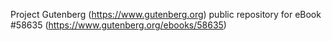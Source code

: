 Project Gutenberg (https://www.gutenberg.org) public repository for
eBook #58635 (https://www.gutenberg.org/ebooks/58635)
